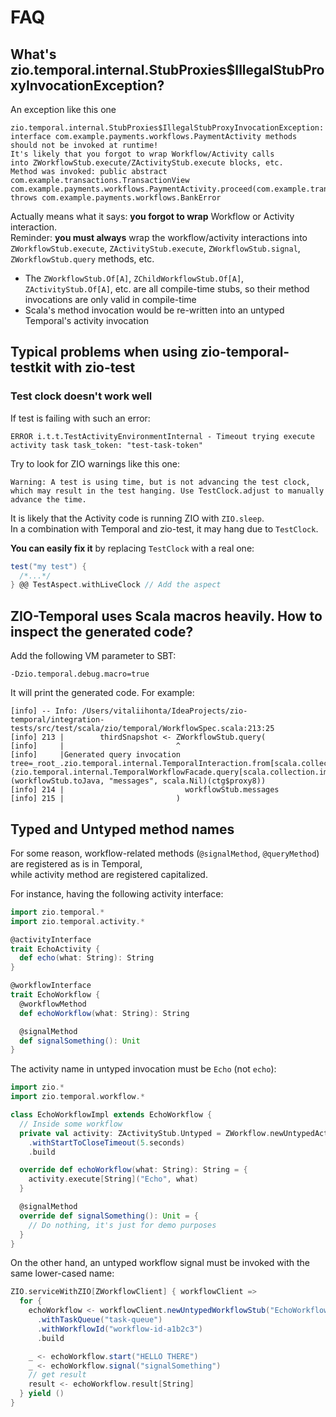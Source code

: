 # FAQ

<head>
  <meta charset="UTF-8" />
  <meta name="author" content="Vitalii Honta" />
  <meta name="description" content="ZIO Temporal FAQ" />
  <meta name="keywords" content="scala, zio, temporal, zio-temporal, workflow management" />
</head>

## What's zio.temporal.internal.StubProxies$IllegalStubProxyInvocationException?

An exception like this one
```
zio.temporal.internal.StubProxies$IllegalStubProxyInvocationException: interface com.example.payments.workflows.PaymentActivity methods should not be invoked at runtime!
It's likely that you forgot to wrap Workflow/Activity calls
into ZWorkflowStub.execute/ZActivityStub.execute blocks, etc.
Method was invoked: public abstract com.example.transactions.TransactionView com.example.payments.workflows.PaymentActivity.proceed(com.example.transactions.ProceedTransactionCommand) throws com.example.payments.workflows.BankError
```
Actually means what it says: **you forgot to wrap** Workflow or Activity interaction.  
Reminder: **you must always** wrap the workflow/activity interactions into `ZWorkflowStub.execute`, `ZActivityStub.execute`, `ZWorkflowStub.signal`, `ZWorkflowStub.query` methods, etc.
- The `ZWorkflowStub.Of[A]`, `ZChildWorkflowStub.Of[A]`, `ZActivityStub.Of[A]`, etc. are all compile-time stubs, so their method invocations are only valid in compile-time
- Scala's method invocation would be re-written into an untyped Temporal's activity invocation


## Typical problems when using zio-temporal-testkit with zio-test

### Test clock doesn't work well

If test is failing with such an error:

```
ERROR i.t.t.TestActivityEnvironmentInternal - Timeout trying execute activity task task_token: "test-task-token"
```

Try to look for ZIO warnings like this one:

```
Warning: A test is using time, but is not advancing the test clock, which may result in the test hanging. Use TestClock.adjust to manually advance the time.
```

It is likely that the Activity code is running ZIO with `ZIO.sleep`.  
In a combination with Temporal and zio-test, it may hang due to `TestClock`.

**You can easily fix it** by replacing `TestClock` with a real one:

```scala
test("my test") {
  /*...*/
} @@ TestAspect.withLiveClock // Add the aspect
```

## ZIO-Temporal uses Scala macros heavily. How to inspect the generated code?

Add the following VM parameter to SBT:

```
-Dzio.temporal.debug.macro=true
```

It will print the generated code. For example:

```shell
[info] -- Info: /Users/vitaliihonta/IdeaProjects/zio-temporal/integration-tests/src/test/scala/zio/temporal/WorkflowSpec.scala:213:25 
[info] 213 |        thirdSnapshot <- ZWorkflowStub.query(
[info]     |                         ^
[info]     |Generated query invocation tree=_root_.zio.temporal.internal.TemporalInteraction.from[scala.collection.immutable.List[scala.Predef.String]](zio.temporal.internal.TemporalWorkflowFacade.query[scala.collection.immutable.List[scala.Predef.String]](workflowStub.toJava, "messages", scala.Nil)(ctg$proxy8))
[info] 214 |                           workflowStub.messages
[info] 215 |                         )
```

## Typed and Untyped method names

For some reason, workflow-related methods (`@signalMethod`, `@queryMethod`) are registered as is in
Temporal,  
while activity method are registered capitalized.

For instance, having the following activity interface:

```scala mdoc:silent
import zio.temporal.*
import zio.temporal.activity.*

@activityInterface
trait EchoActivity {
  def echo(what: String): String
}

@workflowInterface
trait EchoWorkflow {
  @workflowMethod
  def echoWorkflow(what: String): String

  @signalMethod
  def signalSomething(): Unit
}
```

The activity name in untyped invocation must be `Echo` (not `echo`):

```scala mdoc:silent
import zio.*
import zio.temporal.workflow.*

class EchoWorkflowImpl extends EchoWorkflow {
  // Inside some workflow
  private val activity: ZActivityStub.Untyped = ZWorkflow.newUntypedActivityStub
    .withStartToCloseTimeout(5.seconds)
    .build

  override def echoWorkflow(what: String): String = {
    activity.execute[String]("Echo", what)
  }

  @signalMethod
  override def signalSomething(): Unit = {
    // Do nothing, it's just for demo purposes
  }
}
```

On the other hand, an untyped workflow signal must be invoked with the same lower-cased name:

```scala mdoc:silent
ZIO.serviceWithZIO[ZWorkflowClient] { workflowClient =>
  for {
    echoWorkflow <- workflowClient.newUntypedWorkflowStub("EchoWorkflow")
      .withTaskQueue("task-queue")
      .withWorkflowId("workflow-id-a1b2c3")
      .build

    _ <- echoWorkflow.start("HELLO THERE")
    _ <- echoWorkflow.signal("signalSomething")
    // get result
    result <- echoWorkflow.result[String]
  } yield ()
}
```

